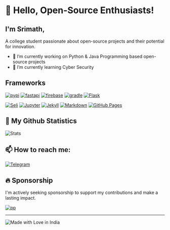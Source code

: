 # 👋 Hello, Open-Source Enthusiasts!

## I'm **Srimath**, 
A college student passionate about open-source projects and their potential for innovation. 

- 🔭 I’m currently working on Python & Java Programming based open-source projects
- 🌱 I’m currently learning Cyber Security

## Frameworks 
[![pypi](https://img.shields.io/badge/pypi-3775A9?style=for-the-badge&logo=pypi&logoColor=white)](https://github.com/hunterz-killer)
[![fastapi](https://img.shields.io/badge/fastapi-109989?style=for-the-badge&logo=FASTAPI&logoColor=white)](https://github.com/hunterz-killer)
[![firebase](https://img.shields.io/badge/firebase-ffca28?style=for-the-badge&logo=firebase&logoColor=black)](https://github.com/hunterz-killer)
[![gradle](https://img.shields.io/badge/gradle-02303A?style=for-the-badge&logo=gradle&logoColor=white)](https://github.com/hunterz-killer)
[![Flask](https://img.shields.io/badge/Flask-000000?style=for-the-badge&logo=flask&logoColor=white)](https://github.com/hunterz-killer)

[![Seli](https://img.shields.io/badge/Selenium-43B02A?style=for-the-badge&logo=Selenium&logoColor=white)](https://github.com/hunterz-killer)
[![Jupyter](https://img.shields.io/badge/Jupyter-F37626.svg?&style=for-the-badge&logo=Jupyter&logoColor=white)](https://github.com/hunterz-killer)
[![Jekyll](https://img.shields.io/badge/Jekyll-CC0000?style=for-the-badge&logo=Jekyll&logoColor=white)](https://github.com/hunterz-killer)
[![Markdown](https://img.shields.io/badge/Markdown-000000?style=for-the-badge&logo=markdown&logoColor=white)](https://github.com/hunterz-killer)
[![GitHub Pages](https://img.shields.io/badge/GitHub%20Pages-222222?style=for-the-badge&logo=GitHub%20Pages&logoColor=white)](https://github.com/hunterz-killer)



## 🎯 My Github Statistics
![Stats](https://github-readme-streak-stats.herokuapp.com/?user=hunterz-killer&theme=radical)


## 📫 How to reach me: 
[![Telegram](https://img.shields.io/badge/Telegram-2CA5E0?style=for-the-badge&logo=telegram&logoColor=white)](https://t.me/Hunter_Killerz)

## 🔥 **Sponsorship**
I'm actively seeking sponsorship to support my contributions and make a lasting impact.

[![pp](https://img.shields.io/badge/PayPal-00457C?style=for-the-badge&logo=paypal&logoColor=white)](https://paypal.me/SrimathM)

<!-- [![gpay](https://img.shields.io/badge/G%20pay-2875E3?style=for-the-badge&logo=googlepay&logoColor=white)]()
-->

---

![Made with Love in India](https://madewithlove.org.in/badge.svg)
